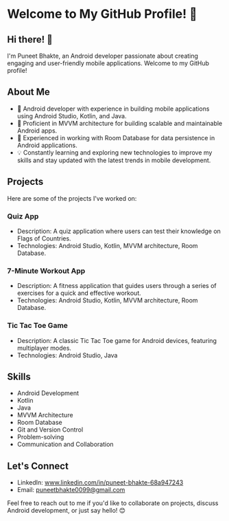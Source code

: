 # Welcome to My GitHub Profile! 👋

## Hi there! 👋

I'm Puneet Bhakte, an Android developer passionate about creating engaging and user-friendly mobile applications. Welcome to my GitHub profile!

## About Me

- 📱 Android developer with experience in building mobile applications using Android Studio, Kotlin, and Java.
- 🧠 Proficient in MVVM architecture for building scalable and maintainable Android apps.
- 💾 Experienced in working with Room Database for data persistence in Android applications.
- 💡 Constantly learning and exploring new technologies to improve my skills and stay updated with the latest trends in mobile development.

## Projects

Here are some of the projects I've worked on:

### Quiz App

- Description: A quiz application where users can test their knowledge on Flags of Countries.
- Technologies: Android Studio, Kotlin, MVVM architecture, Room Database.

### 7-Minute Workout App

- Description: A fitness application that guides users through a series of exercises for a quick and effective workout.
- Technologies: Android Studio, Kotlin, MVVM architecture, Room Database.

### Tic Tac Toe Game

- Description: A classic Tic Tac Toe game for Android devices, featuring multiplayer modes.
- Technologies: Android Studio, Java 

## Skills

- Android Development
- Kotlin
- Java
- MVVM Architecture
- Room Database
- Git and Version Control
- Problem-solving
- Communication and Collaboration

## Let's Connect

- LinkedIn: www.linkedin.com/in/puneet-bhakte-68a947243
- Email: puneetbhakte0099@gmail.com

Feel free to reach out to me if you'd like to collaborate on projects, discuss Android development, or just say hello! 😊
